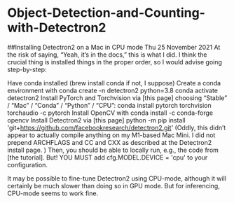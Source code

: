 # Object-Detection-and-Counting-with-Detectron2


##Installing Detectron2 on a Mac in CPU mode
Thu 25 November 2021
At the risk of saying, “Yeah, it’s in the docs,” this is what I did. I think the crucial thing is installed things in the proper order, so I would advise going step-by-step:

Have conda installed (brew install conda if not, I suppose)
Create a conda environment with conda create -n detectron2 python=3.8
conda activate detectron2
Install PyTorch and Torchvision via [this page] choosing “Stable” / “Mac” / “Conda” / “Python” / “CPU”: conda install pytorch torchvision torchaudio -c pytorch
Install OpenCV with conda install -c conda-forge opencv
Install Detectron2 via [this page] python -m pip install 'git+https://github.com/facebookresearch/detectron2.git' (Oddly, this didn’t appear to actually compile anything on my M1-based Mac Mini. I did not prepend ARCHFLAGS and CC and CXX as described at the Detectron2 install page. )
Then, you should be able to locally run, e.g., the code from [the tutorial]. But! YOU MUST add cfg.MODEL.DEVICE = 'cpu' to your configuration.

It may be possible to fine-tune Detectron2 using CPU-mode, although it will certainly be much slower than doing so in GPU mode. But for inferencing, CPU-mode seems to work fine.
